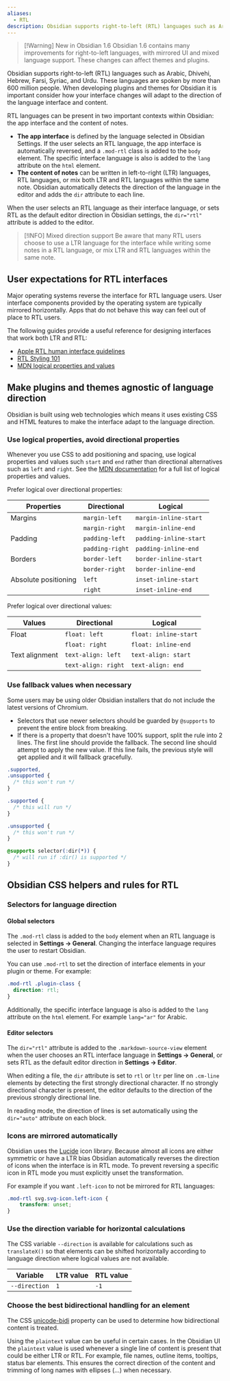 ```yaml
---
aliases:
  - RTL
description: Obsidian supports right-to-left (RTL) languages such as Arabic, Dhivehi, Hebrew, Farsi, Syriac, and Urdu. These languages are spoken by more than 600 million people. When developing plugins and themes for Obsidian it is important consider how your interface changes will adapt to the direction of the language interface and content.
---
```


> [!Warning] New in Obsidian 1.6
> Obsidian 1.6 contains many improvements for right-to-left languages, with mirrored UI and mixed language support. These changes can affect themes and plugins.

Obsidian supports right-to-left (RTL) languages such as Arabic, Dhivehi, Hebrew, Farsi, Syriac, and Urdu. These languages are spoken by more than 600 million people. When developing plugins and themes for Obsidian it is important consider how your interface changes will adapt to the direction of the language interface and content.

RTL languages can be present in two important contexts within Obsidian: the app interface and the content of notes.

- **The app interface** is defined by the language selected in Obsidian Settings. If the user selects an RTL language, the app interface is automatically reversed, and a `.mod-rtl` class is added to the `body` element. The specific interface language is also is added to the `lang` attribute on the `html` element.
- **The content of notes** can be written in left-to-right (LTR) languages, RTL languages, or mix both LTR and RTL languages within the same note. Obsidian automatically detects the direction of the language in the editor and adds the `dir` attribute to each line.

When the user selects an RTL language as their interface language, or sets RTL as the default editor direction in Obsidian settings, the `dir="rtl"` attribute is added to the editor.

> [!INFO] Mixed direction support
> Be aware that many RTL users choose to use a LTR language for the interface while writing some notes in a RTL language, or mix LTR and RTL languages within the same note.

## User expectations for RTL interfaces

Major operating systems reverse the interface for RTL language users. User interface components provided by the operating system are typically mirrored horizontally. Apps that do not behave this way can feel out of place to RTL users.

The following guides provide a useful reference for designing interfaces that work both LTR and RTL:

- [Apple RTL human interface guidelines](https://developer.apple.com/design/human-interface-guidelines/right-to-left)
- [RTL Styling 101](https://rtlstyling.com/)
- [MDN logical properties and values](https://developer.mozilla.org/en-US/docs/Web/CSS/CSS_logical_properties_and_values)

## Make plugins and themes agnostic of language direction

Obsidian is built using web technologies which means it uses existing CSS and HTML features to make the interface adapt to the language direction.

### Use logical properties, avoid directional properties

Whenever you use CSS to add positioning and spacing, use logical properties and values such `start` and `end` rather than directional alternatives such as `left` and `right`. See the [MDN documentation](https://developer.mozilla.org/en-US/docs/Web/CSS/CSS_logical_properties_and_values) for a full list of logical properties and values.

Prefer logical over directional properties:

| Properties           | Directional     | Logical                |
| -------------------- | --------------- | ---------------------- |
| Margins              | `margin-left`   | `margin-inline-start`  |
|                      | `margin-right`  | `margin-inline-end`    |
| Padding              | `padding-left`  | `padding-inline-start` |
|                      | `padding-right` | `padding-inline-end`   |
| Borders              | `border-left`   | `border-inline-start`  |
|                      | `border-right`  | `border-inline-end`    |
| Absolute positioning | `left`          | `inset-inline-start`   |
|                      | `right`         | `inset-inline-end`     |

Prefer logical over directional values:

| Values         | Directional         | Logical               |
| -------------- | ------------------- | --------------------- |
| Float          | `float: left`       | `float: inline-start` |
|                | `float: right`      | `float: inline-end`   |
| Text alignment | `text-align: left`  | `text-align: start`   |
|                | `text-align: right` | `text-align: end`     |

### Use fallback values when necessary

Some users may be using older Obsidian installers that do not include the latest versions of Chromium.

- Selectors that use newer selectors should be guarded by `@supports` to prevent the entire block from breaking.
- If there is a property that doesn't have 100% support, split the rule into 2 lines. The first line should provide the fallback. The second line should attempt to apply the new value. If this line fails, the previous style will get applied and it will fallback gracefully.

```css
.supported,
.unsupported {
  /* this won't run */
}

.supported {
  /* this will run */
}

.unsupported {
  /* this won't run */
}

@supports selector(:dir(*)) {
  /* will run if :dir() is supported */
}
```

## Obsidian CSS helpers and rules for RTL

### Selectors for language direction

#### Global selectors

The `.mod-rtl` class is added to the `body` element when an RTL language is selected in **Settings → General**. Changing the interface language requires the user to restart Obsidian.

You can use `.mod-rtl` to set the direction of interface elements in your plugin or theme. For example:

```css
.mod-rtl .plugin-class {
  direction: rtl;
}
```

Additionally, the specific interface language is also is added to the `lang` attribute on the `html` element. For example `lang="ar"` for Arabic.

#### Editor selectors

The `dir="rtl"` attribute is added to the `.markdown-source-view` element when the user chooses an RTL interface language in **Settings → General**, or sets RTL as the default editor direction in **Settings → Editor**.

When editing a file, the `dir` attribute is set to `rtl` or `ltr` per line on `.cm-line` elements by detecting the first strongly directional character. If no strongly directional character is present, the editor defaults to the direction of the previous strongly directional line.

In reading mode, the direction of lines is set automatically using the `dir="auto"` attribute on each block.

### Icons are mirrored automatically

Obsidian uses the [Lucide](https://lucide.dev/) icon library. Because almost all icons are either symmetric or have a LTR bias Obsidian automatically reverses the direction of icons when the interface is in RTL mode. To prevent reversing a specific icon in RTL mode you must explicitly unset the transformation.

For example if you want `.left-icon` to not be mirrored for RTL languages:

```css
.mod-rtl svg.svg-icon.left-icon {
	transform: unset;
}
```

### Use the direction variable for horizontal calculations

The CSS variable `--direction` is available for calculations such as `translateX()` so that elements can be shifted horizontally according to language direction where logical values are not available.

| Variable      | LTR value | RTL value |
| ------------- | --------- | --------- |
| `--direction` | `1`       | `-1`      |

### Choose the best bidirectional handling for an element

The CSS [unicode-bidi](https://developer.mozilla.org/en-US/docs/Web/CSS/unicode-bidi) property can be used to determine how bidirectional content is treated.

Using the `plaintext` value can be useful in certain cases. In the Obsidian UI the `plaintext` value is used whenever a single line of content is present that could be either LTR or RTL. For example, file names, outline items, tooltips, status bar elements. This ensures the correct direction of the content and trimming of long names with ellipses (…) when necessary.

